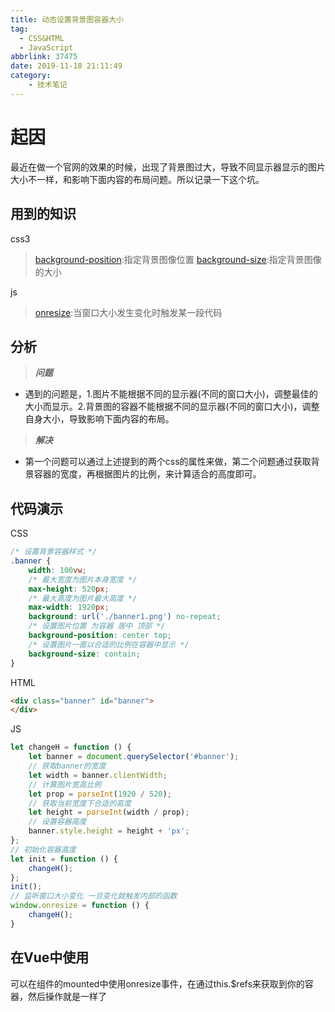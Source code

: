 ```yaml
---
title: 动态设置背景图容器大小
tag:
  - CSS&HTML
  - JavaScript
abbrlink: 37475
date: 2019-11-18 21:11:49
category:
    - 技术笔记
---
```


# 起因
最近在做一个官网的效果的时候，出现了背景图过大，导致不同显示器显示的图片大小不一样，和影响下面内容的布局问题。所以记录一下这个坑。

<!-- more -->
## 用到的知识
css3
>[background-position](https://www.runoob.com/cssref/pr-background-position.html):指定背景图像位置
>[background-size](https://www.runoob.com/cssref/css3-pr-background-size.html):指定背景图像的大小

js
> [onresize](https://www.runoob.com/jsref/event-onresize.html):当窗口大小发生变化时触发某一段代码

## 分析
>***问题***
- 遇到的问题是，1.图片不能根据不同的显示器(不同的窗口大小)，调整最佳的大小而显示。2.背景图的容器不能根据不同的显示器(不同的窗口大小)，调整自身大小，导致影响下面内容的布局。

>***解决***
- 第一个问题可以通过上述提到的两个css的属性来做，第二个问题通过获取背景容器的宽度，再根据图片的比例，来计算适合的高度即可。

## 代码演示
CSS
```css
/* 设置背景容器样式 */
.banner {
    width: 100vw;
    /* 最大宽度为图片本身宽度 */
    max-height: 520px;
    /* 最大高度为图片最大高度 */
    max-width: 1920px;
    background: url('./banner1.png') no-repeat;
    /* 设置图片位置 为容器 居中 顶部 */
    background-position: center top;
    /* 设置图片一直以合适的比例在容器中显示 */
    background-size: contain;
}
```
HTML
```html
<div class="banner" id="banner">
</div>
```
JS
```js
let changeH = function () {
    let banner = document.querySelector('#banner');
    // 获取banner的宽度
    let width = banner.clientWidth;
    // 计算图片宽高比例
    let prop = parseInt(1920 / 520);
    // 获取当前宽度下合适的高度
    let height = parseInt(width / prop);
    // 设置容器高度
    banner.style.height = height + 'px';
};
// 初始化容器高度
let init = function () {
    changeH();
};
init();
// 监听窗口大小变化 一旦变化就触发内部的函数
window.onresize = function () {
    changeH();
}
```

## 在Vue中使用
可以在组件的mounted中使用onresize事件，在通过this.$refs来获取到你的容器，然后操作就是一样了


